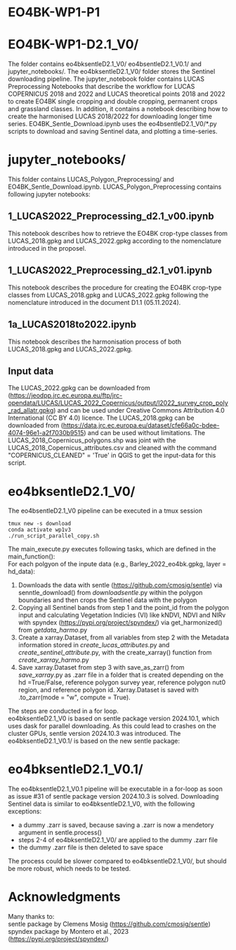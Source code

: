 # EO4BK-WP1-P1

# EO4BK-WP1-D2.1_V0/ 
The folder contains eo4bksentleD2.1_V0/ eo4bsentleD2.1_V0.1/ and jupyter_notebooks/. The eo4bksentleD2.1_V0/ folder stores the Sentinel downloading pipeline. The jupyter_notebook folder contains LUCAS Preprocessing Notebooks that describe the workflow for LUCAS COPERNICUS 2018 and 2022 and LUCAS theoretical points 2018 and 2022 to create EO4BK single cropping and double cropping, permanent crops and grassland classes. In addition, it contains a notebook describing how to create the harmonised LUCAS 2018/2022 for downloading longer time series. EO4BK_Sentle_Download.ipynb uses the eo4bsentleD2.1_V0/*.py scripts to download and saving Sentinel data, and plotting a time-series. 

# jupyter_notebooks/
This folder contains LUCAS_Polygon_Preprocessing/ and EO4BK_Sentle_Download.ipynb. LUCAS_Polygon_Preprocessing contains following jupyter notebooks:

## 1_LUCAS2022_Preprocessing_d2.1_v00.ipynb

This notebook describes how to retrieve the EO4BK crop-type classes from LUCAS_2018.gpkg and LUCAS_2022.gpkg according to the nomenclature introduced in the proposel. 

## 1_LUCAS2022_Preprocessing_d2.1_v01.ipynb

This notebook describes the procedure for creating the EO4BK crop-type classes from LUCAS_2018.gpkg and LUCAS_2022.gpkg following the nomenclature introduced in the document D1.1 (05.11.2024).

## 1a_LUCAS2018to2022.ipynb

This notebook describes the harmonisation process of both LUCAS_2018.gpkg and LUCAS_2022.gpkg. 

## Input data 

The LUCAS_2022.gpkg can be downloaded from (https://jeodpp.jrc.ec.europa.eu/ftp/jrc-opendata/LUCAS/LUCAS_2022_Copernicus/output/l2022_survey_crop_poly_rad_allatr.gpkg) and can be used under Creative Commons Attribution 4.0 International (CC BY 4.0) licence. 
The LUCAS_2018.gpkg can be downloaded from (https://data.jrc.ec.europa.eu/dataset/cfe66a0c-bdee-4074-96e1-a2f7030b9515) and can be used without limitations. The LUCAS_2018_Copernicus_polygons.shp was joint with the LUCAS_2018_Copernicus_attributes.csv and cleaned with the command "COPERNICUS_CLEANED" = 'True' in QGIS to get the input-data for this script. 

# eo4bksentleD2.1_V0/

The eo4bsentleD2.1_V0 pipeline can be executed in a tmux session 

```
tmux new -s download
conda activate wp1v3
./run_script_parallel_copy.sh
```
The main_execute.py executes following tasks, which are defined in the main_function(): \
For each polgyon of the inpute data  (e.g., Barley_2022_eo4bk.gpkg, layer = hd_data): 

1. Downloads the data with sentle (https://github.com/cmosig/sentle) via senntle_download() from _downloadsentle_.py within the polygon boundaries and then crops the Sentinel data with the polygon
2. Copying all Sentinel bands from step 1 and the point_id from the polygon input and calculating Vegetation Indicies (VI) like kNDVI, NDVI and NIRv with spyndex (https://pypi.org/project/spyndex/) via get_harmonized() from _getdata_harmo_.py
3. Create a xarray.Dataset, from all variables from step 2 with the Metadata information stored in _create_lucas_attributes_.py and _create_sentinel_attribute_.py, with the create_xarray() function from _create_xarray_harmo_.py
4. Save xarray.Dataset from step 3 with save_as_zarr() from _save_xarray_.py as .zarr file in a folder that is created depending on the hd =True/False, reference polygon survey year, reference polygon nut0 region, and reference polygon id. Xarray.Dataset is saved with .to_zarr(mode = "w", compute = True).

The steps are conducted in a for loop. \
eo4bksentleD2.1_V0 is based on sentle package version 2024.10.1, which uses dask for parallel downloading. As this could lead to crashes on the cluster GPUs, sentle version 2024.10.3 was introduced. The eo4bksentleD2.1_V0.1/ is based on the new sentle package:

# eo4bksentleD2.1_V0.1/

The eo4bksentleD2.1_V0.1 pipeline will be executable in a for-loop as soon as issue #31 of sentle package version 2024.10.3 is solved. 
Downloading Sentinel data is similar to eo4bksentleD2.1_V0, with the following exceptions:
- a dummy .zarr is saved, because saving a .zarr is now a mendetory argument in sentle.process()
- steps 2-4 of eo4bksentleD2.1_V0/ are applied to the dummy .zarr file
- the dummy .zarr file is then deleted to save space

The process could be slower compared to eo4bksentleD2.1_V0/, but should be more robust, which needs to be tested. 

# Acknowledgments
Many thanks to: \
sentle package by Clemens Mosig (https://github.com/cmosig/sentle) \
spyndex package by Montero et al., 2023 (https://pypi.org/project/spyndex/)
